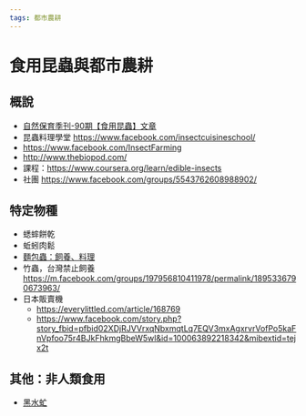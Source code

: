 ```yaml
---
tags: 都市農耕
---
```


# 食用昆蟲與都市農耕

## 概說
- [自然保育季刊-90期【食用昆蟲】文章](https://www.facebook.com/naturecq/photos/a.629113130492306.1073741828.621201764616776/861909317212685/)
- 昆蟲料理學堂 https://www.facebook.com/insectcuisineschool/
- https://www.facebook.com/InsectFarming
- http://www.thebiopod.com/
- 課程：https://www.coursera.org/learn/edible-insects
- 社團 https://www.facebook.com/groups/5543762608988902/

## 特定物種
- 蟋蟀餅乾
- 蚯蚓肉鬆
- [麵包蟲：飼養、料理](https://g0v.hackmd.io/4u1Gl_svSJebNfDsI3fKng?view#%E4%BD%8E%E7%A2%B3%E8%9B%8B%E7%99%BD%E8%B3%AA%E4%BE%86%E6%BA%90%EF%BC%8C%E9%BA%B5%E5%8C%85%E8%9F%B2%EF%BC%81)
- 竹蟲，台灣禁止飼養 https://m.facebook.com/groups/197956810411978/permalink/1895336790673963/
- 日本販賣機 
    - https://everylittled.com/article/168769
    - https://www.facebook.com/story.php?story_fbid=pfbid02XDjRJVVrxqNbxmqtLq7EQV3mxAgxrvrVofPo5kaFnVpfoo75r4BJkFhkmgBbeW5wl&id=100063892218342&mibextid=tejx2t

## 其他：非人類食用
- [黑水虻](https://www.facebook.com/permalink.php?story_fbid=5261831283877214&id=100001511821523)